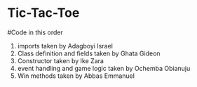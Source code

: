 # Tic-Tac-Toe

#Code in this order
1. imports taken by Adagboyi Israel
2. Class definition and fields taken by Ghata Gideon
3. Constructor taken by Ike Zara
4. event handling and game logic taken by Ochemba Obianuju
5. Win methods taken by Abbas Emmanuel

   
